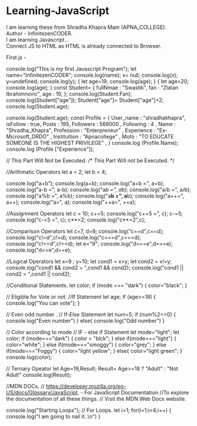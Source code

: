 # Learning-JavaScript
I am learning these from Shradha Khapra Mam (APNA_COLLEGE).
<br>
Author - InfinitezenCODER.
<br>
I am learning Javascript...
<br>
Connect JS to HTML as HTML is already connected to Browser.
<br>

<!DOCTYPE html>
<html lang="en">
<head>
    <meta charset="UTF-8">
    <meta name="viewport" content="width=device-width, initial-scale=1.0">
    <title>Document</title>
</head>
<body></body>
<script src="First.js">
 
</script>
</html>

First.js -

console.log("This is my first  Javascript Program");
let name="InfinitezenCODER";
console.log(name);
x= null;
console.log(x);
y=undefined;
console.log(y);
{
let age=19;
console.log(age);
}
{
let age=20;
console.log(age);
}
const Student=
{
fullNmae : "Swastik",
fan : "Zlatan Ibrahimnovic",
age : 19,
};
console.log(Student.Fan);
console.log(Student["age"]);
Student["age"]= Student["age"]+2;
console.log(Student.age);

console.log(Student.age);
const Profile = 
{
    User_name : "shradhakhapra",
    isFollow : true,
    Posts : 195,
    Followers : 569000 ,
    Following : 4 ,
    Name : "Shradha_Khapra",
    Profession : "Enterpreneur" ,
    Experience : "Ex-Microsoft_DRDO" ,
    Instituition : "Apnacollege" ,
    Moto : "TO EDUCATE SOMEONE IS THE HIGHEST PRIVILEGE" , 
}
console.log (Profile.Name);
console.log (Profile ["Experience"]);

// This Part Will Not be Executed.
/* This Part Will not be Executed. */

//Arithmatic Operators
let a = 2;
let b = 4;

console.log("a+b");
console.log(a+b);
console.log("a+b =", a+b);
console.log("a-b =", a-b);
console.log("a*b =", a*b);
console.log("a/b =", a/b);
console.log("a%b =", a%b);
console.log("a**b =", a**b);
console.log("a++=", a++);
console.log("a=", a);
console.log("++a=", ++a);

//Assignment Operators
let c = 10;
c+=5;
console.log("c+=5 =", c);
c-=5;
console.log("c-=5 =", c);
c**=2;
console.log("c**=2",c);


//Comparison Operators
let c=7, d=8;
console.log("c==d",c==d);
console.log("c!=d",c!=d);
console.log("c===d",c===d);
console.log("c!==d",c!==d);
let e="9";
console.log("d===e",d===e);
console.log("d==e",d==e);

//Logical Operators
let x=9 ;
 y=10;
let cond1 = x>y;
let cond2 = x!=y;
console.log("cond1 && cond2 = ",cond1 && cond2);
console.log("cond1 || cond2 = ",cond1 || cond2);

//Conditional Statements.
let color;
if (mode === "dark")
{
    color="black";
}

// Eligible for Vote or not.
//If Statement
let age;
if (age>=18)
{
  console.log("You can vote");
}

// Even odd number .
// If-Else Statement
let num=5;
if (num%2==0)
{
    console.log("Even number")
}
else{
    console.log("Odd number")
}

// Color according to mode
// IF - else if Statement
let mode="light";
let  color;
if (mode==="dark")
{
    color = "blck";
}
else if(mode==="light")
{
    color="white";
}
else if(mode==="smoggy")
{
    color="grey";
}
else if(mode==="Foggy")
{
    color="light yellow";
}
else{
    color="light green";
}
console.log(color);

// Ternary Opeator
let Age=19,Result;
Result= Age>=18 ? "Adult" : "Not Adult"
console.log(Result);

//MDN DOCs.
// https://developer.mozilla.org/en-US/docs/Glossary/JavaScript. - For JavaScript Documentation
//To explore the documentation of all these things.
//  Visit the MDN Web Docs website.


console.log("Starting Loops");
// For Loops.
let i=1;
for(i=1;i<4;i++)
{
    console.log("I am going to nail it..\n")
}




